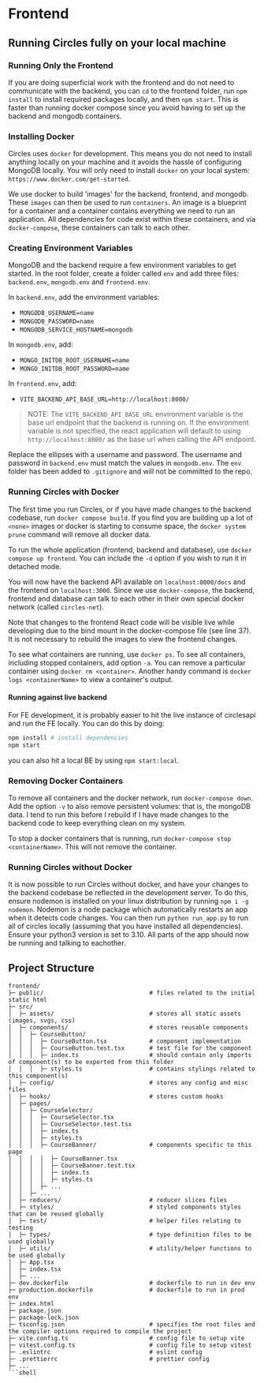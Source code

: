 # Frontend 

## Running Circles fully on your local machine

### Running Only the Frontend

If you are doing superficial work with the frontend and do not need to communicate with the backend, you can `cd` to the frontend folder, run `npm install` to install required packages locally, and then `npm start`. This is faster than running docker compose since you avoid having to set up the backend and mongodb containers.

### Installing Docker

Circles uses `docker` for development. This means you do not need to install anything locally on your machine and it avoids the hassle of configuring MongoDB locally. You will only need to install `docker` on your local system: `https://www.docker.com/get-started`.

We use docker to build 'images' for the backend, frontend, and mongodb. These `images` can then be used to run `containers`. An image is a blueprint for a container and a container contains everything we need to run an application. All dependencies for code exist within these containers, and via `docker-compose`, these containers can talk to each other.

### Creating Environment Variables

MongoDB and the backend require a few environment variables to get started. In the root folder, create a folder called `env` and add three files: `backend.env`, `mongodb.env` and `frontend.env`. 

In `backend.env`, add the environment variables:

- `MONGODB_USERNAME=name`
- `MONGODB_PASSWORD=name`
- `MONGODB_SERVICE_HOSTNAME=mongodb`

In `mongodb.env`, add:

- `MONGO_INITDB_ROOT_USERNAME=name`
- `MONGO_INITDB_ROOT_PASSWORD=name`

In `frontend.env`, add:

- `VITE_BACKEND_API_BASE_URL=http://localhost:8000/`

> NOTE: The `VITE_BACKEND_API_BASE_URL` environment variable is the base url endpoint that the backend is running on. If the environment variable is not specified, the react application will default to using `http://localhost:8000/` as the base url when calling the API endpoint.

Replace the ellipses with a username and password. The username and password in `backend.env` must match the values in `mongodb.env`. The `env` folder has been added to `.gitignore` and will not be committed to the repo.

### Running Circles with Docker

The first time you run Circles, or if you have made changes to the backend codebase, run `docker compose build`. If you find you are building up a lot of `<none>` images or docker is starting to consume space, the `docker system prune` command will remove all docker data.

To run the whole application (frontend, backend and database), use `docker compose up frontend`. You can include the `-d` option if you wish to run it in detached mode.

You will now have the backend API available on `localhost:8000/docs` and the frontend on `localhost:3000`. Since we use `docker-compose`, the backend, frontend and database can talk to each other in their own special docker network (called `circles-net`).

Note that changes to the frontend React code will be visible live while developing due to the bind mount in the docker-compose file (see line 37). It is not necessary to rebuild the images to view the frontend changes.

To see what containers are running, use `docker ps`. To see all containers, including stopped containers, add option `-a`. You can remove a particular container using `docker rm <container>`. Another handy command is `docker logs <containerName>` to view a container's output.
#### Running against live backend

For FE development, it is probably easier to hit the live instance of circlesapi and run the FE locally. You can do this by doing:
```bash
npm install # install dependencies
npm start
```

you can also hit a local BE by using `npm start:local`.
### Removing Docker Containers

To remove all containers and the docker network, run `docker-compose down`. Add the option `-v` to also remove persistent volumes: that is, the mongoDB data. I tend to run this before I rebuild if I have made changes to the backend code to keep everything clean on my system.

To stop a docker containers that is running, run `docker-compose stop <containerName>`. This will not remove the container.

### Running Circles without Docker
It is now possible to run Circles without docker, and have your changes to the backend codebase be reflected in the development server. To do this, ensure nodemon is installed on your linux distribution by running `npm i -g nodemon`. Nodemon is a node package which automatically restarts an app when it detects code changes. 
You can then run `python run_app.py` to run all of circles locally (assuming that you have installed all dependencies).
 Ensure your python3 version is set to 3.10. All parts of the app should now be running and talking to eachother. 

## Project Structure
```
frontend/
├─ public/                              # files related to the initial static html
├─ src/
│  ├─ assets/                           # stores all static assets (images, svgs, css)
│  ├─ components/                       # stores reusable components
│  │  ├─ CourseButton/
│  │  │  ├─ CourseButton.tsx            # component implementation
│  │  │  ├─ CourseButton.test.tsx       # test file for the component
│  │  │  ├─ index.ts                    # should contain only imports of component(s) to be exported from this folder
│  │  │  ├─ styles.ts                   # contains stylings related to this component(s)
│  ├─ config/                           # stores any config and misc files
│  ├─ hooks/                            # stores custom hooks
│  ├─ pages/
│  │  ├─ CourseSelector/
│  │  │  ├─ CourseSelector.tsx
│  │  │  ├─ CourseSelector.test.tsx
│  │  │  ├─ index.ts
│  │  │  ├─ styles.ts
│  │  │  ├─ CourseBanner/               # components specific to this page
│  │  │  │  ├─ CourseBanner.tsx
│  │  │  │  ├─ CourseBanner.test.tsx
│  │  │  │  ├─ index.ts
│  │  │  │  ├─ styles.ts
│  │  │  ├─ ...
│  │  ├─ ...
│  ├─ reducers/                         # reducer slices files
│  ├─ styles/                           # styled components styles that can be reused globally
│  ├─ test/                             # helper files relating to testing
│  ├─ types/                            # type definition files to be used globally
│  ├─ utils/                            # utility/helper functions to be used globally
│  ├─ App.tsx
│  ├─ index.tsx
│  ├─ ...
├─ dev.dockerfile                       # dockerfile to run in dev env
├─ production.dockerfile                # dockerfile to run in prod env
├─ index.html
├─ package.json
├─ package-lock.json
├─ tsconfig.json                        # specifies the root files and the compiler options required to compile the project
├─ vite.config.ts                       # config file to setup vite
├─ vitest.config.ts                     # config file to setup vitest
├─ .eslintrc                            # eslint config
├─ .prettierrc                          # prettier config
├─ ...
```shell